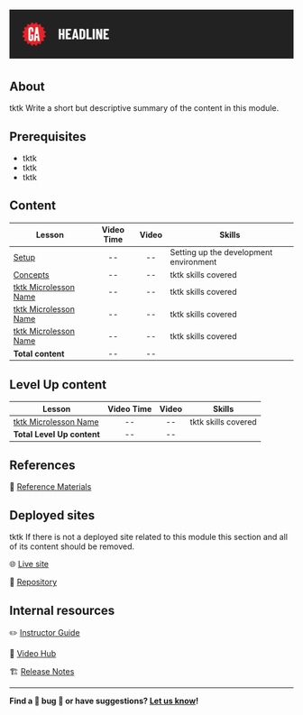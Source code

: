 # ![[tktk Module Name]](./assets/tktk-hero.png)

## About

tktk Write a short but descriptive summary of the content in this module.

## Prerequisites

- tktk
- tktk
- tktk

## Content

| Lesson | Video Time | Video | Skills |
| ------ |:----------:|:-----:| ------ |
| [Setup](./setup/README.md)                               | -- | -- | Setting up the development environment  |
| [Concepts](./concepts/README.md)                         | -- | -- | tktk skills covered                     |
| [tktk Microlesson Name](./tktk-microlesson-01/README.md) | -- | -- | tktk skills covered                     |
| [tktk Microlesson Name](./tktk-microlesson-02/README.md) | -- | -- | tktk skills covered                     |
| [tktk Microlesson Name](./tktk-microlesson-03/README.md) | -- | -- | tktk skills covered                     |
| **Total content**                                        | -- | -- |                                         |

## Level Up content

| Lesson | Video Time | Video | Skills |
| ------ |:----------:|:-----:| ------ |
| [tktk Microlesson Name](./tktk-microlesson-04/README.md) | -- | -- | tktk skills covered                     |
| **Total Level Up content**                               | -- | -- |                                         |

## References

📖 [Reference Materials](./references/README.md)

## Deployed sites

tktk If there is not a deployed site related to this module this section and all of its content should be removed.

🌐 [Live site](#tktk-deployed-app-url)

🐙 [Repository](#tktk-repository-for-deployed-app)

## Internal resources

✏️ [Instructor Guide](./internal-resources/instructor-guide.md)

🎥 [Video Hub](./internal-resources/video-hub.md)

🏗️ [Release Notes](./internal-resources/release-notes.md)

---

**Find a 👾 bug 👾 or have suggestions? [Let us know](https://git.generalassemb.ly/modular-curriculum-all-courses/universal-resources-internal/blob/main/module-feedback.md)!**
